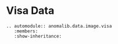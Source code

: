 # Visa Data

```{eval-rst}
.. automodule:: anomalib.data.image.visa
   :members:
   :show-inheritance:
```
